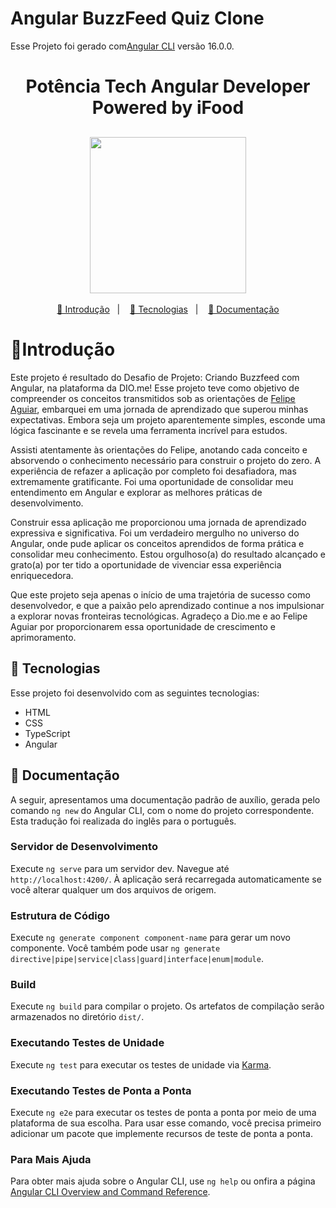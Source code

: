 # Angular BuzzFeed Quiz Clone

Esse Projeto foi gerado com[Angular CLI](https://github.com/angular/angular-cli) versão 16.0.0.

<h1 align="center">Potência Tech Angular Developer Powered by iFood </h1>
<h2 align="center"><img src="./src/assets/potência-tech-angular-developer-powered-by-iFood.webp" width="250px"></h2>

<p align="center">
<a href="#-introdução">📜 Introdução</a>&nbsp;&nbsp;&nbsp;|&nbsp;&nbsp;&nbsp;
<a href="#-tecnologias">🚀 Tecnologias</a>&nbsp;&nbsp;&nbsp;|&nbsp;&nbsp;&nbsp;
<a href="#-documentação">📝 Documentação</a>
</p>

# 📜Introdução
Este projeto é resultado do Desafio de Projeto: Criando Buzzfeed com Angular, na plataforma da DIO.me! Esse projeto teve como objetivo de compreender os conceitos transmitidos sob as orientações de [Felipe Aguiar](https://github.com/felipeAguiarCode), embarquei em uma jornada de aprendizado que superou minhas expectativas. Embora seja um projeto aparentemente simples, esconde uma lógica fascinante e se revela uma ferramenta incrível para estudos.

Assisti atentamente às orientações do Felipe, anotando cada conceito e absorvendo o conhecimento necessário para construir o projeto do zero. A experiência de refazer a aplicação por completo foi desafiadora, mas extremamente gratificante.  Foi uma oportunidade de consolidar meu entendimento em Angular e explorar as melhores práticas de desenvolvimento.

Construir essa aplicação me proporcionou uma jornada de aprendizado expressiva e significativa. Foi um verdadeiro mergulho no universo do Angular, onde pude aplicar os conceitos aprendidos de forma prática e consolidar meu conhecimento. Estou orgulhoso(a) do resultado alcançado e grato(a) por ter tido a oportunidade de vivenciar essa experiência enriquecedora.

Que este projeto seja apenas o início de uma trajetória de sucesso como desenvolvedor, e que a paixão pelo aprendizado continue a nos impulsionar a explorar novas fronteiras tecnológicas. Agradeço a Dio.me e ao Felipe Aguiar por proporcionarem essa oportunidade de crescimento e aprimoramento.

## 🚀 Tecnologias

Esse projeto foi desenvolvido com as seguintes tecnologias:

- HTML
- CSS
- TypeScript
- Angular 

## 📝 Documentação

A seguir, apresentamos uma documentação padrão de auxílio, gerada pelo comando `ng new` do Angular CLI, com o nome do projeto correspondente. Esta tradução foi realizada do inglês para o português.

### Servidor de Desenvolvimento

Execute `ng serve` para um servidor dev. Navegue até `http://localhost:4200/`. À aplicação será recarregada automaticamente se você alterar qualquer um dos arquivos de origem.

### Estrutura de Código

Execute `ng generate component component-name` para gerar um novo componente. Você também pode usar `ng generate directive|pipe|service|class|guard|interface|enum|module`.

### Build

Execute `ng build` para compilar o projeto. Os artefatos de compilação serão armazenados no diretório `dist/`.

### Executando Testes de Unidade

Execute `ng test` para executar os testes de unidade via [Karma](https://karma-runner.github.io).

###  Executando Testes de Ponta a Ponta

Execute `ng e2e` para executar os testes de ponta a ponta por meio de uma plataforma de sua escolha. Para usar esse comando, você precisa primeiro adicionar um pacote que implemente recursos de teste de ponta a ponta.

### Para Mais Ajuda

Para obter mais ajuda sobre o Angular CLI, use `ng help` ou onfira a página [Angular CLI Overview and Command Reference](https://angular.io/cli).

